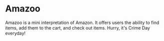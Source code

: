 # Amazoo
Amazoo is a mini interpretation of Amazon. It offers users the ability to find items, add them to the cart, and check out items. Hurry, it's Crime Day everyday!
